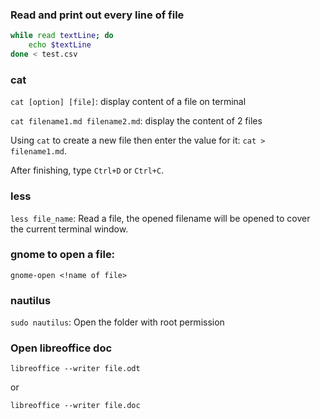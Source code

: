 ### Read and print out every line of file

```sh
while read textLine; do    
    echo $textLine    
done < test.csv
```

### cat

``cat [option] [file]``: display content of a file on terminal

``cat filename1.md filename2.md``: display the content of 2 files

Using ``cat`` to create a new file then enter the value for it: ``cat > filename1.md``.

After finishing, type ``Ctrl+D`` or ``Ctrl+C``.

### less

``less file_name``: Read a file, the opened filename will be opened to cover the current terminal window.

### gnome to open a file: 

```shell
gnome-open <!name of file>
```

### nautilus

``sudo nautilus``: Open the folder with root permission

### Open libreoffice doc

```shell
libreoffice --writer file.odt
```

or 

```shell
libreoffice --writer file.doc
```